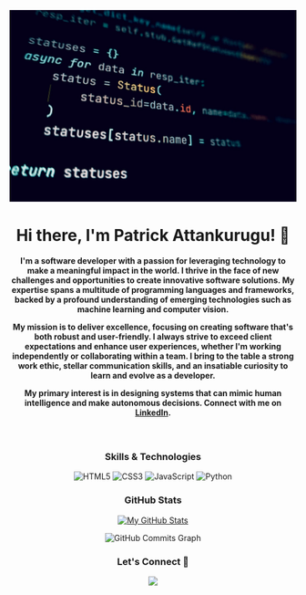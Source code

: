 <div align="center">

![Profile Picture](code.jpg)

<h1>Hi there, I'm Patrick Attankurugu! 👋</h1>

<h4>
 <p>
  I'm a software developer with a passion for leveraging technology to make a meaningful impact in the world. I thrive in the face of new challenges and opportunities to create innovative software solutions. My expertise spans a multitude of programming languages and frameworks, backed by a profound understanding of emerging technologies such as machine learning and computer vision.
 </p>
 <p>
  My mission is to deliver excellence, focusing on creating software that's both robust and user-friendly. I always strive to exceed client expectations and enhance user experiences, whether I'm working independently or collaborating within a team. I bring to the table a strong work ethic, stellar communication skills, and an insatiable curiosity to learn and evolve as a developer.
 </p>
 <p>
  My primary interest is in designing systems that can mimic human intelligence and make autonomous decisions. Connect with me on <a href="https://www.linkedin.com/in/patrickattankurugu1/" >LinkedIn</a>.
 </p>
</h4>

<br>

### Skills & Technologies
![HTML5](https://icongr.am/devicon/html5-original.svg?size=50&color=currentColor)
![CSS3](https://icongr.am/devicon/css3-original.svg?size=50&color=currentColor)
![JavaScript](https://icongr.am/devicon/javascript-original.svg?size=50&color=currentColor)
![Python](https://icongr.am/devicon/python-original.svg?size=50&color=currentColor)

### GitHub Stats
[![My GitHub Stats](https://github-readme-stats.vercel.app/api/?username=PatrickAttankurugu&count_private=true&theme=tokyonight&showicons=true)]()

![GitHub Commits Graph](https://activity-graph.herokuapp.com/graph?username=PatrickAttankurugu&bg_color=1c1917&color=ffffff&line=0891b2&point=ffffff&area_color=1c1917&area=true&hide_border=true&custom_title=GitHub%20Commits%20Graph)

<h3>Let's Connect 🤝</h3>
<a href="https://www.linkedin.com/in/patrickattankurugu400/" target="_blank"><img src="https://img.shields.io/badge/-LinkedIn-0077b5?style=for-the-badge&logo=LinkedIn&logoColor=white"></img></a> 
<a href="mailto:patricka.azuma@gmail.com" target="_blank"><img src="https://img.shields.io
